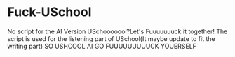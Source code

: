 # Fuck-USchool
No script for the AI Version USchooooool?Let's Fuuuuuuuck it together!
The script is used for the listening part of USchool(It maybe update to fit the writing part)
SO USHCOOL AI GO FUUUUUUUUUCK YOUERSELF
